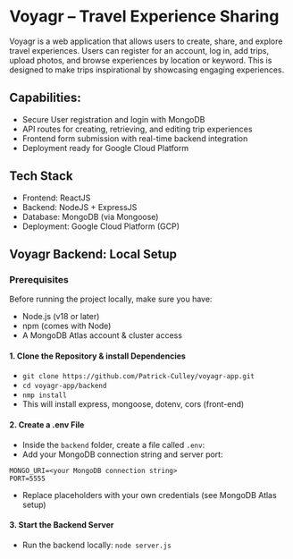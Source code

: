 # Voyagr – Travel Experience Sharing 
Voyagr is a web application that allows users to create, share, and explore travel experiences. Users can register for an account, log in, add trips, upload photos, and browse experiences by location or keyword. This is designed to make trips inspirational by showcasing engaging experiences.

## Capabilities: 
- Secure User registration and login with MongoDB 
- API routes for creating, retrieving, and editing trip experiences
- Frontend form submission with real-time backend integration
- Deployment ready for Google Cloud Platform

## Tech Stack 
- Frontend: ReactJS 
- Backend: NodeJS + ExpressJS 
- Database: MongoDB (via Mongoose)
- Deployment: Google Cloud Platform (GCP)

## Voyagr Backend: Local Setup
### Prerequisites 
Before running the project locally, make sure you have:
- Node.js (v18 or later)
- npm (comes with Node)
- A MongoDB Atlas account & cluster access

#### 1. Clone the Repository & install Dependencies
- `git clone https://github.com/Patrick-Culley/voyagr-app.git`
- `cd voyagr-app/backend`
- `nmp install`
- This will install express, mongoose, dotenv, cors (front-end)
#### 2. Create a .env File
- Inside the `backend` folder, create a file called `.env`:
- Add your MongoDB connection string and server port: 
```
MONGO_URI=<your MongoDB connection string>
PORT=5555
```
- Replace placeholders with your own credentials (see MongoDB Atlas setup)
#### 3. Start the Backend Server 
- Run the backend locally: `node server.js`




